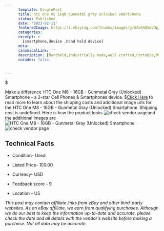 ```yaml
---
      template: SinglePost
      title: htc one m8 16gb gunmetal gray unlocked smartphone
      status: Published
      date: '2023-02-11'
      featuredImage: https://i.ebayimg.com/thumbs/images/g/dAwAAOSwVQpj5rty/s-l225.jpg
      categories: 
      excerpt: >-
        [smartphone,device ,hand held device]
      meta:
      canonicalLink: ''
      description: [handheld,industrially made,well crafted,Portable,Mobile,Compact,Convenient,Lightweight,Maneuverable,Man-portable,Miniature,Carriable,Hand-held,Light,Holdable,Transportable,Mobile device,Pocket-sized,On-the-go,Wireless,Cordless,Compact size,Convenient size, smartphone,device ,hand held device]
      noindex: false
      
        
---
```

$

Make a difference HTC One M8 - 16GB - Gunmetal Gray (Unlocked) Smartphone - a 2-star Cell Phones & Smartphones device.
$[Click Here](https://www.ebay.com/itm/404155925014?hash=item5e19920216%3Ag%3AdAwAAOSwVQpj5rty&mkevt=1&mkcid=1&mkrid=711-53200-19255-0&campid=%253CePNCampaignId%253E&customid=%253CreferenceId%253E&toolid=10049) to read more to learn about the shipping costs and additional image urls for the HTC One M8 - 16GB - Gunmetal Gray (Unlocked) Smartphone. Shipping cost is undefined. Here is how the product looks ![check vendor page](https://i.ebayimg.com/thumbs/images/g/dAwAAOSwVQpj5rty/s-l225.jpg)and the additional images are![HTC One M8 - 16GB - Gunmetal Gray (Unlocked) Smartphone](https://i.ebayimg.com/images/g/dAwAAOSwVQpj5rty/s-l1600.jpg)![check vendor page](https://origin-galleryplus.ebayimg.com/ws/web/404155925014_2_0_1/225x225.jpg,https://origin-galleryplus.ebayimg.com/ws/web/404155925014_3_0_1/225x225.jpg,https://origin-galleryplus.ebayimg.com/ws/web/404155925014_4_0_1/225x225.jpg,https://origin-galleryplus.ebayimg.com/ws/web/404155925014_5_0_1/225x225.jpg,https://origin-galleryplus.ebayimg.com/ws/web/404155925014_6_0_1/225x225.jpg)



 ## Technical Facts 



     
      

 - Condition- Used 


      

 - Listed Price- 100.00 


      

 - Currency- USD 


      

 - Feedback score - 9 


      

 - Location - US 


      
      

 *_This post may contain affiliate links from eBay and other third-party websites. As an eBay affiliate, we earn from qualifying purchases. Although we do our best to keep the information up-to-date and accurate, please check the date and all details with the vendor's website before making a purchase. Not all data may be accurate._*






